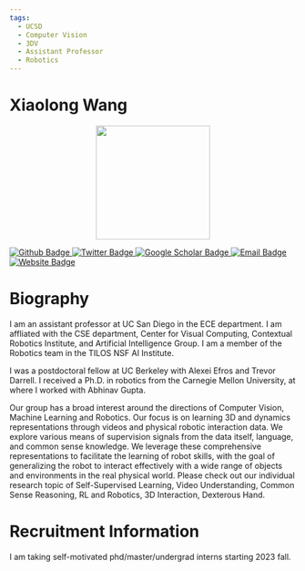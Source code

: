 ```yaml
---
tags:
  - UCSD
  - Computer Vision
  - 3DV
  - Assistant Professor
  - Robotics
---
```


# Xiaolong Wang

<div style="display: flex; justify-content: center;">
  <img src="https://xiaolonw.github.io/static/profile.jpg" alt="" width="200"/>
</div>

<p align="left">
  <a href="https://github.com/xiaolonw">
    <img src="https://img.shields.io/badge/Github-white?logo=github&logoColor=black&cacheSeconds=1" alt="Github Badge"/>
  </a>
  <a href="https://twitter.com/">
    <img src="https://img.shields.io/badge/Twitter-white?logo=twitter&logoColor=blue&cacheSeconds=1" alt="Twitter Badge"/>
  </a>
  <a href="https://scholar.google.com/citations?user=Y8O9N_0AAAAJ&hl=en">
    <img src="https://img.shields.io/badge/GoogleScholar-white?logo=googlescholar&logoColor=blue&cacheSeconds=1" alt="Google Scholar Badge"/>
  </a>
  <a href="mailto:xiw@ucsd.edu.cn">
    <img src="https://img.shields.io/badge/Email-white?logo=gmail&logoColor=blue" alt="Email Badge"/>
  </a>
  <a href="https://xiaolonw.github.io/">
  <img src="https://img.shields.io/badge/website-white?logo=wordpress&logoColor=blue" alt="Website Badge"/>
  </a>
</p>

# Biography

I am an assistant professor at UC San Diego in the ECE department. I am affliated with the CSE department, Center for Visual Computing, Contextual Robotics Institute, and Artificial Intelligence Group. I am a member of the Robotics team in the TILOS NSF AI Institute.

I was a postdoctoral fellow at UC Berkeley with Alexei Efros and Trevor Darrell. I received a Ph.D. in robotics from the Carnegie Mellon University, at where I worked with Abhinav Gupta.

Our group has a broad interest around the directions of Computer Vision, Machine Learning and Robotics. Our focus is on learning 3D and dynamics representations through videos and physical robotic interaction data. We explore various means of supervision signals from the data itself, language, and common sense knowledge. We leverage these comprehensive representations to facilitate the learning of robot skills, with the goal of generalizing the robot to interact effectively with a wide range of objects and environments in the real physical world. Please check out our individual research topic of Self-Supervised Learning, Video Understanding, Common Sense Reasoning, RL and Robotics, 3D Interaction, Dexterous Hand.

# Recruitment Information

I am taking self-motivated phd/master/undergrad interns starting 2023 fall.
